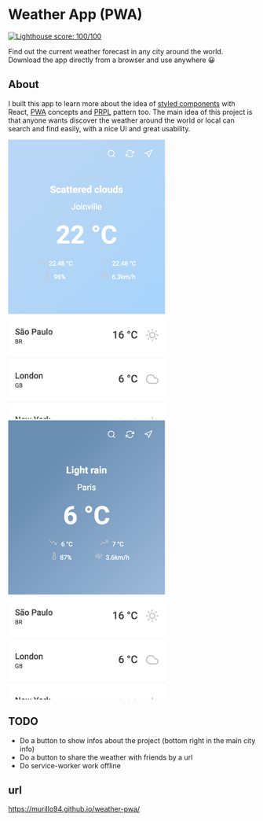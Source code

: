 # Weather App (PWA)

[![Lighthouse score: 100/100](https://lighthouse-badge.appspot.com/?score=100)](https://github.com/murillo94/weather-pwa)

Find out the current weather forecast in any city around the world. Download the app directly from a browser and use anywhere 😀

## About

I built this app to learn more about the idea of [styled components](https://github.com/styled-components/styled-components) with React, [PWA](https://developers.google.com/web/progressive-web-apps/) concepts and [PRPL](https://developers.google.com/web/fundamentals/performance/prpl-pattern/) pattern too.
The main idea of this project is that anyone wants discover the weather around the world or local can search and find easily, with a nice UI and great usability.

<p>
  <img alt="Demo 1" src="./resources/img1.png" height="568" width="320" />
  <img alt="Demo 2" src="./resources/img2.png" height="568" width="320" />
</p>

## TODO

- Do a button to show infos about the project (bottom right in the main city info)
- Do a button to share the weather with friends by a url
- Do service-worker work offline

## url

https://murillo94.github.io/weather-pwa/
